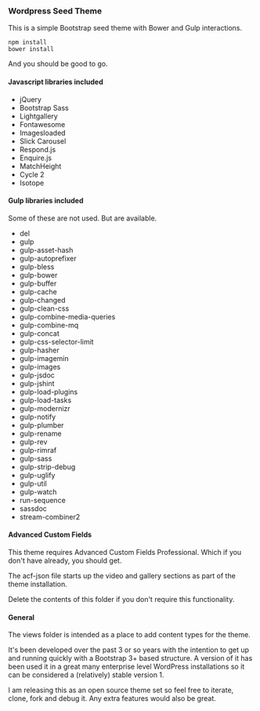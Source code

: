 
### Wordpress Seed Theme

This is a simple Bootstrap seed theme with Bower and Gulp interactions.

	npm install
	bower install

And you should be good to go.

#### Javascript libraries included

* jQuery
* Bootstrap Sass
* Lightgallery
* Fontawesome
* Imagesloaded
* Slick Carousel
* Respond.js
* Enquire.js
* MatchHeight
* Cycle 2
* Isotope

#### Gulp libraries included

Some of these are not used. But are available.

* del
* gulp
* gulp-asset-hash
* gulp-autoprefixer
* gulp-bless
* gulp-bower
* gulp-buffer
* gulp-cache
* gulp-changed
* gulp-clean-css
* gulp-combine-media-queries
* gulp-combine-mq
* gulp-concat
* gulp-css-selector-limit
* gulp-hasher
* gulp-imagemin
* gulp-images
* gulp-jsdoc
* gulp-jshint
* gulp-load-plugins
* gulp-load-tasks
* gulp-modernizr
* gulp-notify
* gulp-plumber
* gulp-rename
* gulp-rev
* gulp-rimraf
* gulp-sass
* gulp-strip-debug
* gulp-uglify
* gulp-util
* gulp-watch
* run-sequence
* sassdoc
* stream-combiner2

#### Advanced Custom Fields

This theme requires Advanced Custom Fields Professional. Which if you don't have already, you should get.

The acf-json file starts up the video and gallery sections as part of the theme installation.

Delete the contents of this folder if you don't require this functionality.

#### General

The views folder is intended as a place to add content types for the theme.

It's been developed over the past 3 or so years with the intention to get up and running quickly with a Bootstrap 3+ based structure. A version of it has been used it in a great many enterprise level WordPress installations so it can be considered a (relatively) stable version 1.

I am releasing this as an open source theme set so feel free to iterate, clone, fork and debug it. Any extra features would also be great.

